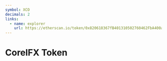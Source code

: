 ```yaml
---
symbol: XCO
decimals: 2
links:
  - name: explorer
    url: https://etherscan.io/token/0x820618367fB401310502760462FbA400a32C1D69
---
```


# CorelFX Token
